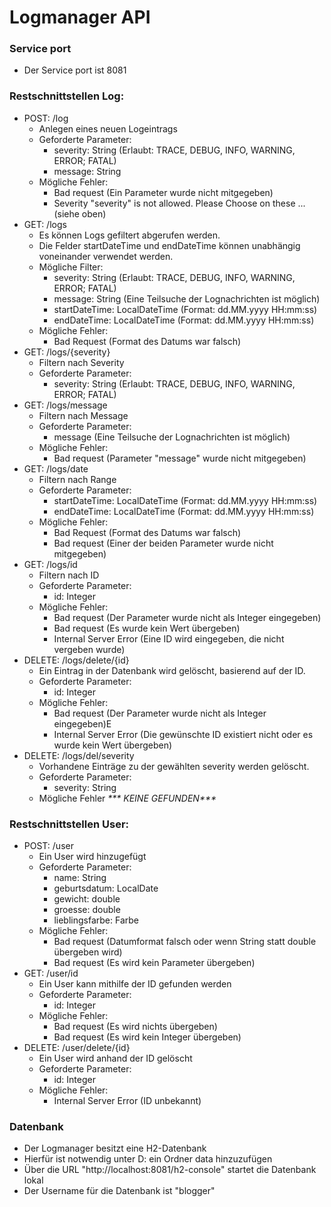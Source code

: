 # Logmanager API

### Service port
* Der Service port ist 8081

### Restschnittstellen Log:
* POST: /log
  * Anlegen eines neuen Logeintrags
  * Geforderte Parameter:
    * severity: String (Erlaubt: TRACE, DEBUG, INFO, WARNING, ERROR; FATAL)
    * message: String
  * Mögliche Fehler:
    * Bad request (Ein Parameter wurde nicht mitgegeben)  
    * Severity "severity" is not allowed. Please Choose on these ... (siehe oben) 
* GET: /logs
  * Es können Logs gefiltert abgerufen werden.
  * Die Felder startDateTime und endDateTime können unabhängig voneinander verwendet werden.
  * Mögliche Filter:
    * severity: String (Erlaubt: TRACE, DEBUG, INFO, WARNING, ERROR; FATAL)
    * message: String (Eine Teilsuche der Lognachrichten ist möglich)
    * startDateTime: LocalDateTime (Format: dd.MM.yyyy HH:mm:ss)
    * endDateTime: LocalDateTime (Format: dd.MM.yyyy HH:mm:ss)
  * Mögliche Fehler:
    * Bad Request (Format des Datums war falsch)
* GET: /logs/{severity}
  * Filtern nach Severity
  * Geforderte Parameter: 
    * severity: String (Erlaubt: TRACE, DEBUG, INFO, WARNING, ERROR; FATAL)
* GET: /logs/message
  * Filtern nach Message
  * Geforderte Parameter:
    * message (Eine Teilsuche der Lognachrichten ist möglich)
  * Mögliche Fehler:
    * Bad request (Parameter "message" wurde nicht mitgegeben)
* GET: /logs/date
  * Filtern nach Range
  * Geforderte Parameter:
    * startDateTime: LocalDateTime (Format: dd.MM.yyyy HH:mm:ss)
    * endDateTime: LocalDateTime (Format: dd.MM.yyyy HH:mm:ss)
  * Mögliche Fehler:
    * Bad Request (Format des Datums war falsch)
    * Bad request (Einer der beiden Parameter wurde nicht mitgegeben)
* GET: /logs/id
  * Filtern nach ID
  * Geforderte Parameter:
    * id: Integer
  * Mögliche Fehler:
    * Bad request (Der Parameter wurde nicht als Integer eingegeben)
    * Bad request (Es wurde kein Wert übergeben)
    * Internal Server Error (Eine ID wird eingegeben, die nicht vergeben wurde)
* DELETE: /logs/delete/{id}
  * Ein Eintrag in der Datenbank wird gelöscht, basierend auf der ID.
  * Geforderte Parameter: 
    * id: Integer
  * Mögliche Fehler:
    * Bad request (Der Parameter wurde nicht als Integer eingegeben)E
    * Internal Server Error (Die gewünschte ID existiert nicht oder es wurde kein Wert übergeben)
* DELETE: /logs/del/severity
  * Vorhandene Einträge zu der gewählten severity werden gelöscht. 
  * Geforderte Parameter:
    * severity: String
  * Mögliche Fehler
    _*** KEINE GEFUNDEN***_ 

### Restschnittstellen User:
* POST: /user
  * Ein User wird hinzugefügt
  * Geforderte Parameter:
    * name: String
    * geburtsdatum: LocalDate
    * gewicht: double
    * groesse: double
    * lieblingsfarbe: Farbe
  * Mögliche Fehler:
    * Bad request (Datumformat falsch oder wenn String statt double übergeben wird)
    * Bad request (Es wird kein Parameter übergeben)
* GET: /user/id
  * Ein User kann mithilfe der ID gefunden werden
  * Geforderte Parameter:
    * id: Integer
  * Mögliche Fehler:
    * Bad request (Es wird nichts übergeben)
    * Bad request (Es wird kein Integer übergeben)
* DELETE: /user/delete/{id}
  * Ein User wird anhand der ID gelöscht
  * Geforderte Parameter:
    * id: Integer
  * Mögliche Fehler:
    * Internal Server Error (ID unbekannt)

### Datenbank
* Der Logmanager besitzt eine H2-Datenbank
* Hierfür ist notwendig unter D: ein Ordner data hinzuzufügen
* Über die URL "http://localhost:8081/h2-console" startet die Datenbank lokal
* Der Username für die Datenbank ist "blogger"